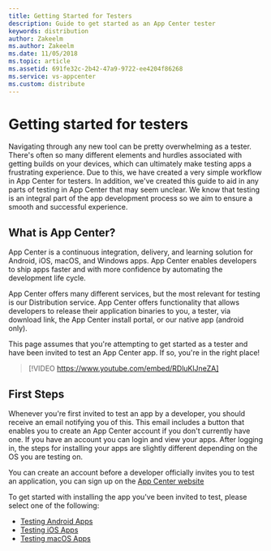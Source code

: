 ```yaml
---
title: Getting Started for Testers
description: Guide to get started as an App Center tester
keywords: distribution
author: Zakeelm
ms.author: Zakeelm 
ms.date: 11/05/2018
ms.topic: article
ms.assetid: 691fe32c-2b42-47a9-9722-ee4204f86268
ms.service: vs-appcenter
ms.custom: distribute
---
```


# Getting started for testers

Navigating through any new tool can be pretty overwhelming as a tester. There's often so many different elements and hurdles associated with getting builds on your devices, which can ultimately make testing apps a frustrating experience. Due to this, we have created a very simple workflow in App Center for testers. In addition, we've created this guide to aid in any parts of testing in App Center that may seem unclear. We know that testing is an integral part of the app development process so we aim to ensure a smooth and successful experience.

## What is App Center?

App Center is a continuous integration, delivery, and learning solution for Android, iOS, macOS, and Windows apps. App Center enables developers to ship apps faster and with more confidence by automating the development life cycle.

App Center offers many different services, but the most relevant for testing is our Distribution service. App Center offers functionality that allows developers to release their application binaries to you, a tester, via download link, the App Center install portal, or our native app (android only).  

This page assumes that you're attempting to get started as a tester and have been invited to test an App Center app. If so, you're in the right place!

> [!VIDEO https://www.youtube.com/embed/RDluKlJneZA]

## First Steps

Whenever you're first invited to test an app by a developer, you should receive an email notifying you of this. This email includes a button that enables you to create an App Center account if you don't currently have one. If you have an account you can login and view your apps. After logging in, the steps for installing your apps are slightly different depending on the OS you are testing on.

You can create an account before a developer officially invites you to test an application, you can sign up on the [App Center website](https://appcenter.ms/signup)

To get started with installing the app you've been invited to test, please select one of the following:

- [Testing Android Apps](./testing-android.md)
- [Testing iOS Apps](./testing-ios.md)
- [Testing macOS Apps](./testing-macos.md)
